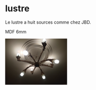 # lustre
Le lustre a huit sources comme chez JBD.

MDF 6mm

<img src="/img/IMG_20190224_184334.jpg" alt="drawing" width="200"/>
